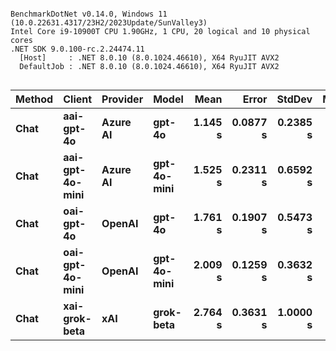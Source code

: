 ```

BenchmarkDotNet v0.14.0, Windows 11 (10.0.22631.4317/23H2/2023Update/SunValley3)
Intel Core i9-10900T CPU 1.90GHz, 1 CPU, 20 logical and 10 physical cores
.NET SDK 9.0.100-rc.2.24474.11
  [Host]     : .NET 8.0.10 (8.0.1024.46610), X64 RyuJIT AVX2
  DefaultJob : .NET 8.0.10 (8.0.1024.46610), X64 RyuJIT AVX2


```
| Method | Client          | Provider | Model       | Mean    | Error    | StdDev   | Median  |
|------- |---------------- |--------- |------------ |--------:|---------:|---------:|--------:|
| **Chat**   | **aai-gpt-4o**      | **Azure AI** | **gpt-4o**      | **1.145 s** | **0.0877 s** | **0.2385 s** | **1.090 s** |
| **Chat**   | **aai-gpt-4o-mini** | **Azure AI** | **gpt-4o-mini** | **1.525 s** | **0.2311 s** | **0.6592 s** | **1.232 s** |
| **Chat**   | **oai-gpt-4o**      | **OpenAI**   | **gpt-4o**      | **1.761 s** | **0.1907 s** | **0.5473 s** | **1.585 s** |
| **Chat**   | **oai-gpt-4o-mini** | **OpenAI**   | **gpt-4o-mini** | **2.009 s** | **0.1259 s** | **0.3632 s** | **2.008 s** |
| **Chat**   | **xai-grok-beta**   | **xAI**      | **grok-beta**   | **2.764 s** | **0.3631 s** | **1.0000 s** | **2.543 s** |
